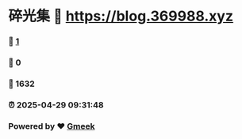 # 碎光集 :link: https://blog.369988.xyz 
### :page_facing_up: [1](https://blog.369988.xyz/tag.html) 
### :speech_balloon: 0 
### :hibiscus: 1632 
### :alarm_clock: 2025-04-29 09:31:48 
### Powered by :heart: [Gmeek](https://github.com/Meekdai/Gmeek)
